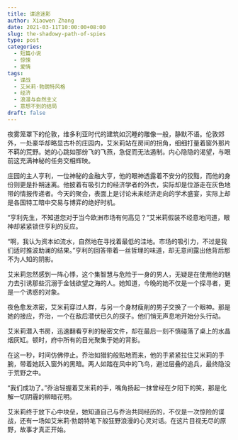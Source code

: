 ```yaml
---
title: 谍途迷影
author: Xiaowen Zhang
date: 2021-03-11T10:00:00+08:00
slug: the-shadowy-path-of-spies
type: post
categories:
  - 短篇小说
  - 惊悚
  - 爱情
tags:
  - 谍战
  - 艾米莉·勃朗特风格
  - 经济
  - 浪漫与自然主义
  - 意想不到的结局
draft: false
---
```


夜雾笼罩下的伦敦，维多利亚时代的建筑如沉睡的雕像一般，静默不语。伦敦郊外，一处豪华却略显古朴的庄园内，艾米莉站在房间的拐角，细细打量着窗外那片不羁的荒野。她的心跳如那纷飞的飞燕，急促而无法遏制。内心隐隐的渴望，与眼前这充满神秘的任务交相辉映。

庄园的主人亨利，一位神秘的金融大亨，他的眼神透露着不安分的狡黠，而他的身份则更是扑朔迷离。他披着有吸引力的经济学者的外衣，实际却是位游走在灰色地带的情报传递者。今天的聚会，表面上是讨论未来经济走向的学术盛宴，实际上却是各国特工暗中交易与博弈的绝好时机。

“亨利先生，不知道您对于当今欧洲市场有何高见？”艾米莉假装不经意地问道，眼神却紧紧锁住亨利的反应。

“啊，我认为资本如流水，自然地在寻找着最低的洼地。市场的吸引力，不过是我们适时推波助澜的结果。”亨利的回答带着一丝哲理的味道，却无意间露出他背后那不为人知的阴影。

艾米莉忽然感到一阵心悸，这个集智慧与危险于一身的男人，无疑是在使用他的魅力去引诱那些沉溺于金钱欲望之海的人。她知道，今晚的她不仅是一个探寻者，更是一个诱惑的对象。

夜色愈发浓密，艾米莉穿过人群，与另一个身材瘦削的男子交换了一个眼神。那是她的接应，乔治，一个在敌后潜伏已久的探子。他们悄无声息地开始分头行动。

艾米莉潜入书房，迅速翻看亨利的秘密文件，却在最后一刻不慎碰落了桌上的水晶烟灰缸。顿时，府中所有的目光聚集于她的背影。

在这一秒，时间仿佛停止。乔治如猎豹般贴地而来，他的手紧紧拉住艾米莉的手腕，带着她跃入窗外的黑暗。两人如踏在风中的飞鸟，避过层叠的追兵，最终隐没于荒野之中。

“我们成功了。”乔治轻握着艾米莉的手，嘴角扬起一抹曾经在夕阳下的笑，那是化解一切阴霾的柳暗花明。

艾米莉终于放下心中块垒，她知道自己与乔治共同经历的，不仅是一次惊险的谍战，还有一场如艾米莉·勃朗特笔下般狂野浪漫的心灵对话。在这片目视无尽的原野，故事才真正开始。